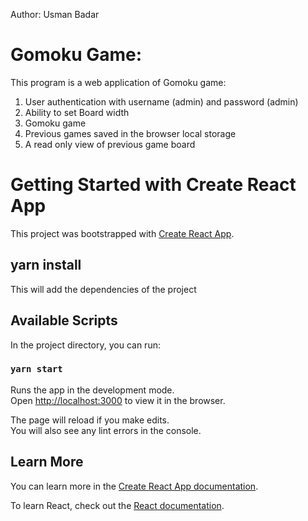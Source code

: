 Author: Usman Badar

# Gomoku Game:

This program is a web application of Gomoku game:
1. User authentication with username (admin) and password (admin)
2. Ability to set Board width
3. Gomoku game
4. Previous games saved in the browser local storage
5. A read only view of previous game board

# Getting Started with Create React App

This project was bootstrapped with [Create React App](https://github.com/facebook/create-react-app).


## yarn install

This will add the dependencies of the project
## Available Scripts

In the project directory, you can run:

### `yarn start`

Runs the app in the development mode.\
Open [http://localhost:3000](http://localhost:3000) to view it in the browser.

The page will reload if you make edits.\
You will also see any lint errors in the console.


## Learn More

You can learn more in the [Create React App documentation](https://facebook.github.io/create-react-app/docs/getting-started).

To learn React, check out the [React documentation](https://reactjs.org/).
